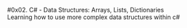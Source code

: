 #0x02. C# - Data Structures: Arrays, Lists, Dictionaries\
Learning how to use more complex data structures within c#